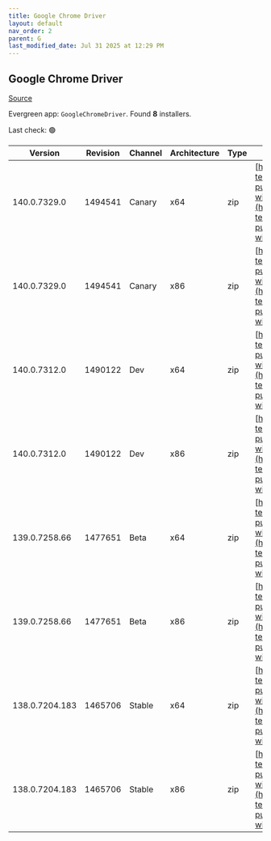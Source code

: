 ```yaml
---
title: Google Chrome Driver
layout: default
nav_order: 2
parent: G
last_modified_date: Jul 31 2025 at 12:29 PM
---
```


## Google Chrome Driver

[Source](https://googlechromelabs.github.io/chrome-for-testing/)

Evergreen app: `GoogleChromeDriver`. Found **8** installers.

Last check: 🟢

| Version        | Revision | Channel | Architecture | Type | URI                                                                                                                                                                                                          |
| -------------- | -------- | ------- | ------------ | ---- | ------------------------------------------------------------------------------------------------------------------------------------------------------------------------------------------------------------ |
| 140.0.7329.0   | 1494541  | Canary  | x64          | zip  | [https://storage.googleapis.com/chrome-for-testing-public/140.0.7329.0/win64/chromedriver-win64.zip](https://storage.googleapis.com/chrome-for-testing-public/140.0.7329.0/win64/chromedriver-win64.zip)     |
| 140.0.7329.0   | 1494541  | Canary  | x86          | zip  | [https://storage.googleapis.com/chrome-for-testing-public/140.0.7329.0/win32/chromedriver-win32.zip](https://storage.googleapis.com/chrome-for-testing-public/140.0.7329.0/win32/chromedriver-win32.zip)     |
| 140.0.7312.0   | 1490122  | Dev     | x64          | zip  | [https://storage.googleapis.com/chrome-for-testing-public/140.0.7312.0/win64/chromedriver-win64.zip](https://storage.googleapis.com/chrome-for-testing-public/140.0.7312.0/win64/chromedriver-win64.zip)     |
| 140.0.7312.0   | 1490122  | Dev     | x86          | zip  | [https://storage.googleapis.com/chrome-for-testing-public/140.0.7312.0/win32/chromedriver-win32.zip](https://storage.googleapis.com/chrome-for-testing-public/140.0.7312.0/win32/chromedriver-win32.zip)     |
| 139.0.7258.66  | 1477651  | Beta    | x64          | zip  | [https://storage.googleapis.com/chrome-for-testing-public/139.0.7258.66/win64/chromedriver-win64.zip](https://storage.googleapis.com/chrome-for-testing-public/139.0.7258.66/win64/chromedriver-win64.zip)   |
| 139.0.7258.66  | 1477651  | Beta    | x86          | zip  | [https://storage.googleapis.com/chrome-for-testing-public/139.0.7258.66/win32/chromedriver-win32.zip](https://storage.googleapis.com/chrome-for-testing-public/139.0.7258.66/win32/chromedriver-win32.zip)   |
| 138.0.7204.183 | 1465706  | Stable  | x64          | zip  | [https://storage.googleapis.com/chrome-for-testing-public/138.0.7204.183/win64/chromedriver-win64.zip](https://storage.googleapis.com/chrome-for-testing-public/138.0.7204.183/win64/chromedriver-win64.zip) |
| 138.0.7204.183 | 1465706  | Stable  | x86          | zip  | [https://storage.googleapis.com/chrome-for-testing-public/138.0.7204.183/win32/chromedriver-win32.zip](https://storage.googleapis.com/chrome-for-testing-public/138.0.7204.183/win32/chromedriver-win32.zip) |

